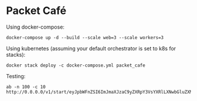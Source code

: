 # Packet Café

Using docker-compose:
```
docker-compose up -d --build --scale web=3 --scale workers=3
```

Using kubernetes (assuming your default orchestrator is set to k8s for stacks):
```
docker stack deploy -c docker-compose.yml packet_cafe
```

Testing:
```
ab -n 100 -c 10 http://0.0.0.0/v1/start/eyJpbWFnZSI6ImJmaXJzaC9yZXRpY3VsYXRlLXNwbGluZXMiLCAiYmFyIjogImJsYWgifQ==
```
